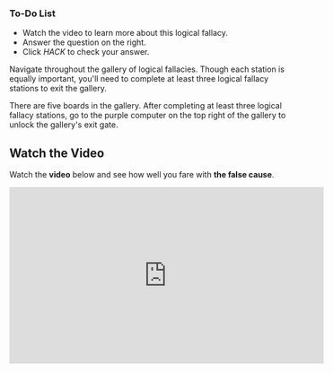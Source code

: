 

<div class="aside">
<h3>To-Do List</h3>
<ul>
  <li>Watch the video to learn more about this logical fallacy.</li>
  <li>Answer the question on the right.</li>
  <li>Click <em>HACK</em> to check your answer.</li>
</ul>
</div>

Navigate throughout the gallery of logical fallacies. Though each station is equally important, you'll need to complete at least three logical fallacy stations to exit the gallery. 

There are five boards in the gallery. After completing at least three logical fallacy stations, go to the purple computer on the top right of the gallery to unlock the gallery's exit gate.  

## Watch the Video
Watch the **video** below and see how well you fare with **the false cause**.

<iframe width="560" height="315" src="https://www.youtube-nocookie.com/embed/8HLtFv_KqoE" title="YouTube video player" frameborder="0" allow="accelerometer; autoplay; clipboard-write; encrypted-media; gyroscope; picture-in-picture" allowfullscreen></iframe>